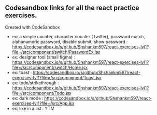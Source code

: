 ## Codesandbox links for all the react practice exercises.

Created with CodeSandbox

- ex: a simple counter, character counter (Twitter), password match, alphanumeric password, disable submit, show password :
  https://codesandbox.io/s/github/Shshankm597/react-exercises-lvl1?file=/src/component/switch/PasswordEx.jsx
- ex: designer tool (small figma) :
  https://codesandbox.io/s/github/Shshankm597/react-exercises-lvl1?file=/src/component/switch/Home.jsx
- ex: toast :
  https://codesandbox.io/s/github/Shshankm597/react-exercises-lvl1?file=/src/component/Toast.jsx
- ex: todo/strikethrough :
  https://codesandbox.io/s/github/Shshankm597/react-exercises-lvl1?file=/src/component/Todo.jsx
- ex: dark mode :
  https://codesandbox.io/s/github/Shshankm597/react-exercises-lvl1?file=/src/App.jsx
- ex: like in a list : YTM
